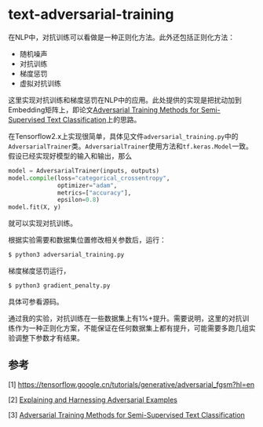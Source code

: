 # text-adversarial-training

在NLP中，对抗训练可以看做是一种正则化方法。此外还包括正则化方法：
- 随机噪声
- 对抗训练
- 梯度惩罚
- 虚拟对抗训练

这里实现对抗训练和梯度惩罚在NLP中的应用。此处提供的实现是把扰动加到Embedding矩阵上，即论文[Adversarial Training Methods for Semi-Supervised Text Classification](https://arxiv.org/abs/1605.07725)上的思路。

在Tensorflow2.x上实现很简单，具体见文件`adversarial_training.py`中的`AdversarialTrainer`类。`AdversarialTrainer`使用方法和`tf.keras.Model`一致。假设已经实现好模型的输入和输出，那么

```python
model = AdversarialTrainer(inputs, outputs)
model.compile(loss="categorical_crossentropy",
              optimizer="adam",
              metrics=["accuracy"],
              epsilon=0.8)
model.fit(X, y)
```

就可以实现对抗训练。


根据实验需要和数据集位置修改相关参数后，运行：

```bash
$ python3 adversarial_training.py
```

梯度梯度惩罚运行，

```bash
$ python3 gradient_penalty.py
```


具体可参看源码。


通过我的实验，对抗训练在一些数据集上有1%+提升。需要说明，这里的对抗训练作为一种正则化方案，不能保证在任何数据集上都有提升，可能需要多跑几组实验调整下参数才有结果。


## 参考

[1] https://tensorflow.google.cn/tutorials/generative/adversarial_fgsm?hl=en

[2] [Explaining and Harnessing Adversarial Examples](https://arxiv.org/abs/1412.6572)

[3] [Adversarial Training Methods for Semi-Supervised Text Classification](https://arxiv.org/abs/1605.07725)
